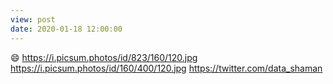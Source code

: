 ```yaml
---
view: post
date: 2020-01-18 12:00:00
---
```


:smile:
https://i.picsum.photos/id/823/160/120.jpg
https://i.picsum.photos/id/160/400/120.jpg
https://twitter.com/data_shaman
